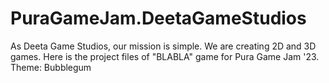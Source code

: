 # PuraGameJam.DeetaGameStudios
As Deeta Game Studios, our mission is simple. We are creating 2D and 3D games. Here is the project files of "BLABLA" game for Pura Game Jam '23.
Theme: Bubblegum
